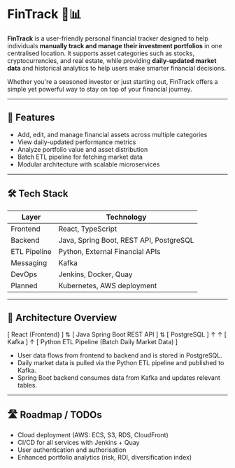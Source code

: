 # FinTrack 🧾📊

**FinTrack** is a user-friendly personal financial tracker designed to help individuals **manually track and manage their investment portfolios** in one centralised location. It supports asset categories such as stocks, cryptocurrencies, and real estate, while providing **daily-updated market data** and historical analytics to help users make smarter financial decisions.

Whether you're a seasoned investor or just starting out, FinTrack offers a simple yet powerful way to stay on top of your financial journey.

---

## 🚀 Features

- Add, edit, and manage financial assets across multiple categories
- View daily-updated performance metrics
- Analyze portfolio value and asset distribution
- Batch ETL pipeline for fetching market data
- Modular architecture with scalable microservices

---

## 🛠 Tech Stack

| Layer        | Technology                             |
|--------------|-----------------------------------------|
| Frontend     | React, TypeScript                      |
| Backend      | Java, Spring Boot, REST API, PostgreSQL |
| ETL Pipeline | Python, External Financial APIs         |
| Messaging    | Kafka                                   |
| DevOps       | Jenkins, Docker, Quay                   |
| Planned      | Kubernetes, AWS deployment              |

---

## 📐 Architecture Overview

[ React (Frontend) ]
        ⇅
[ Java Spring Boot REST API ]
        ⇅
[ PostgreSQL ]
    ↑        ↑
[ Kafka ]
    ↑
[ Python ETL Pipeline (Batch Daily Market Data) ]

- User data flows from frontend to backend and is stored in PostgreSQL.
- Daily market data is pulled via the Python ETL pipeline and published to Kafka.
- Spring Boot backend consumes data from Kafka and updates relevant tables.

---

## 🛣 Roadmap / TODOs
- Cloud deployment (AWS: ECS, S3, RDS, CloudFront)
- CI/CD for all services with Jenkins + Quay
- User authentication and authorisation
- Enhanced portfolio analytics (risk, ROI, diversification index)
